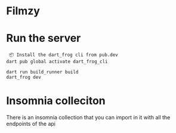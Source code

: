 # Filmzy 

# Run the server

```
 📦 Install the dart_frog cli from pub.dev
dart pub global activate dart_frog_cli
```

```
dart run build_runner build
dart_frog dev
```

# Insomnia colleciton
There is an insomnia collection that you can import in it with all the endpoints of the api
